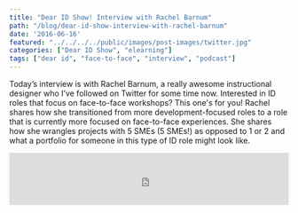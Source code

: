 ```yaml
---
title: "Dear ID Show! Interview with Rachel Barnum"
path: "/blog/dear-id-show-interview-with-rachel-barnum"
date: '2016-06-16'
featured: "../../../../public/images/post-images/twitter.jpg"
categories: ["Dear ID Show", "elearning"]
tags: ["dear id", "face-to-face", "interview", "podcast"]
---
```


Today’s interview is with Rachel Barnum, a really awesome instructional designer who I’ve followed on Twitter for some time now. Interested in ID roles that focus on face-to-face workshops? This one's for you! Rachel shares how she transitioned from more development-focused roles to a role that is currently more focused on face-to-face experiences. She shares how she wrangles projects with 5 SMEs (5 SMEs!) as opposed to 1 or 2 and what a portfolio for someone in this type of ID role might look like.

<iframe src="https://simplecast.com/e/38101?style=medium-light" width="100%" height="94px" frameborder="0" scrolling="no" seamless=""></iframe>
